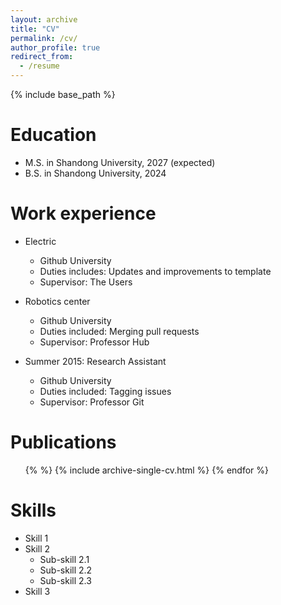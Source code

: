 ```yaml
---
layout: archive
title: "CV"
permalink: /cv/
author_profile: true
redirect_from:
  - /resume
---
```


{% include base_path %}

Education
======
* M.S. in Shandong University, 2027 (expected)
* B.S. in Shandong University, 2024

Work experience
======
* Electric
  * Github University
  * Duties includes: Updates and improvements to template
  * Supervisor: The Users

* Robotics center
  * Github University
  * Duties included: Merging pull requests
  * Supervisor: Professor Hub

* Summer 2015: Research Assistant
  * Github University
  * Duties included: Tagging issues
  * Supervisor: Professor Git
  

Publications
======
  <ul>{%  %}
    {% include archive-single-cv.html %}
  {% endfor %}</ul>
  

Skills
======
* Skill 1
* Skill 2
  * Sub-skill 2.1
  * Sub-skill 2.2
  * Sub-skill 2.3
* Skill 3
